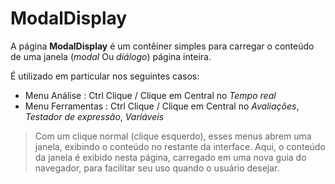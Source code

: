 # ModalDisplay

A página **ModalDisplay** é um contêiner simples para carregar o conteúdo de uma janela (*modal* Ou *diálogo*) página inteira.

É utilizado em particular nos seguintes casos:
- Menu Análise : Ctrl Clique / Clique em Central no *Tempo real*
- Menu Ferramentas : Ctrl Clique / Clique em Central no *Avaliações*, *Testador de expressão*, *Variáveis*

> Com um clique normal (clique esquerdo), esses menus abrem uma janela, exibindo o conteúdo no restante da interface. Aqui, o conteúdo da janela é exibido nesta página, carregado em uma nova guia do navegador, para facilitar seu uso quando o usuário desejar.
